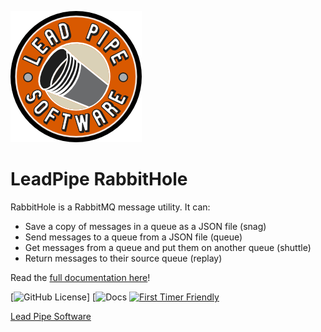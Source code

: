 ![Lead Pipe Software Logo](LeadPipeSoftwareLogoColor.png)

# LeadPipe RabbitHole

RabbitHole is a RabbitMQ message utility. It can:

* Save a copy of messages in a queue as a JSON file (snag)
* Send messages to a queue from a JSON file (queue)
* Get messages from a queue and put them on another queue (shuttle)
* Return messages to their source queue (replay)

Read the [full documentation here](https://rabbithole.readthedocs.io/en/latest/)!

[![GitHub License](https://img.shields.io/badge/license-MIT-blue.svg)]
[![Docs](https://readthedocs.org/projects/rabbithole/badge/)
[![First Timer Friendly](http://img.shields.io/badge/first--timers--only-friendly-blue.svg?style=flat-square)](http://www.firsttimersonly.com/)

[Lead Pipe Software](http://www.leadpipesoftware.com)
